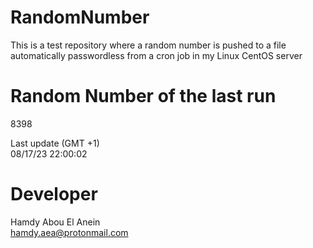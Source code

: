# RandomNumber    
This is a test repository where a random number is pushed to a file automatically passwordless from a cron job in my Linux CentOS server    
# Random Number of the last run   
8398
      
Last update (GMT +1)    
08/17/23 22:00:02
# Developer    
Hamdy Abou El Anein   
hamdy.aea@protonmail.com
